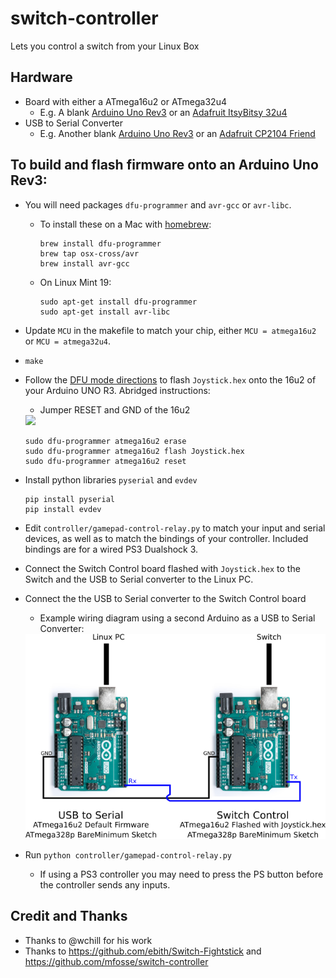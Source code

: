 # switch-controller

Lets you control a switch from your Linux Box

## Hardware
* Board with either a ATmega16u2 or ATmega32u4
	* E.g. A blank [Arduino Uno Rev3](https://store.arduino.cc/usa/arduino-uno-rev3) or an [Adafruit ItsyBitsy 32u4](https://www.adafruit.com/product/3677)
* USB to Serial Converter
	* E.g. Another blank [Arduino Uno Rev3](https://store.arduino.cc/usa/arduino-uno-rev3) or an [Adafruit CP2104 Friend](https://www.adafruit.com/product/3309)

## To build and flash firmware onto an Arduino Uno Rev3:
* You will need packages `dfu-programmer` and `avr-gcc` or `avr-libc`.
	* To install these on a Mac with [homebrew](https://brew.sh):
		```
		brew install dfu-programmer
		brew tap osx-cross/avr
		brew install avr-gcc
		```
	* On Linux Mint 19:
		```
		sudo apt-get install dfu-programmer
		sudo apt-get install avr-libc
		```

* Update `MCU` in the makefile to match your chip, either `MCU = atmega16u2` or `MCU = atmega32u4`.
* `make`
* Follow the [DFU mode directions](https://www.arduino.cc/en/Hacking/DFUProgramming8U2) to flash `Joystick.hex` onto the 16u2 of your Arduino UNO R3.  Abridged instructions:
	* Jumper RESET and GND of the 16u2
	<img src="https://www.arduino.cc/en/uploads/Hacking/Uno-front-DFU-reset.png" width="300">

	```
	sudo dfu-programmer atmega16u2 erase
	sudo dfu-programmer atmega16u2 flash Joystick.hex
	sudo dfu-programmer atmega16u2 reset
	```
* Install python libraries `pyserial` and `evdev`
	```
	pip install pyserial
	pip install evdev
	```
* Edit `controller/gamepad-control-relay.py` to match your input and serial devices, as well as to match the bindings of your controller.  Included bindings are for a wired PS3 Dualshock 3.
* Connect the Switch Control board flashed with `Joystick.hex` to the Switch and the USB to Serial converter to the Linux PC.
* Connect the the USB to Serial converter to the Switch Control board
	* Example wiring diagram using a second Arduino as a USB to Serial Converter: 
	<img src="./hardware-diagram.png" width="600">

* Run `python controller/gamepad-control-relay.py`
	* If using a PS3 controller you may need to press the PS button before the controller sends any inputs.

## Credit and Thanks
* Thanks to @wchill for his work
* Thanks to https://github.com/ebith/Switch-Fightstick and https://github.com/mfosse/switch-controller
